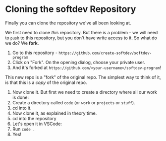 # Cloning the softdev Repository

Finally you can clone the repository we've all been looking at.

We first need to clone _this_ repository.
But there is a problem - we will need to `push` to this repository,
but you don't have write access to it. So what do we do? We **fork**.

1. Go to this repository - `https://github.com/create-softdev/softdev-program`
1. Click on "Fork". On the opening dialog, choose your private user.
1. And it's forked at `https://github.com/<your-username>/softdev-program`!

This new repo is a "fork" of the original repo.
The simplest way to think of it, is that this is a _copy_ of the original repo.

1. Now clone it. But first we need to create a directory where all our work is done:
1. Create a directory called `code` (or `work` or `projects` or `stuff`).
1. cd into it.
1. Now clone it, as explained in theory time.
1. cd into the repository
1. Let's open it in VSCode:
1. Run `code .`
1. Yes!
